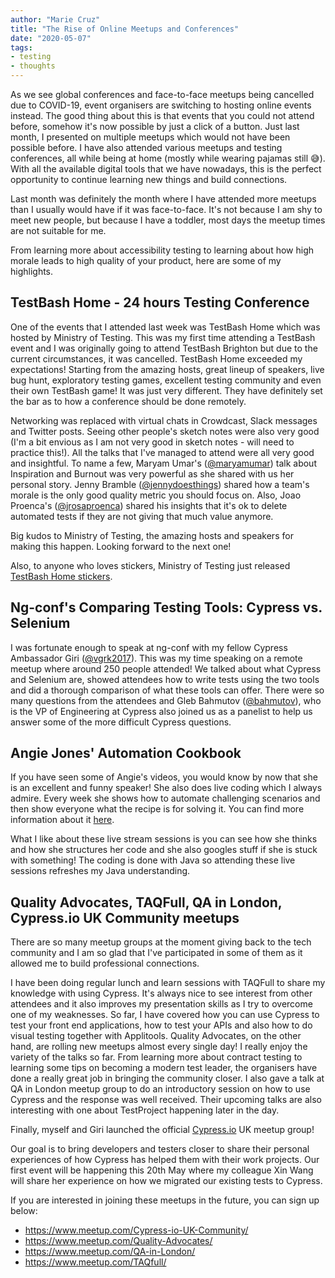 ```yaml
---
author: "Marie Cruz"
title: "The Rise of Online Meetups and Conferences"
date: "2020-05-07"
tags:
- testing
- thoughts
---
```


As we see global conferences and face-to-face meetups being cancelled due to COVID-19, event organisers are switching to hosting online events instead. The good thing about this is that events that you could not attend before, somehow it's now possible by just a click of a button. Just last month, I presented on multiple meetups which would not have been possible before. I have also attended various meetups and testing conferences, all while being at home (mostly while wearing pajamas still 😅). With all the available digital tools that we have nowadays, this is the perfect opportunity to continue learning new things and build connections. 

Last month was definitely the month where I have attended more meetups than I usually would have if it was face-to-face. It's not because I am shy to meet new people, but because I have a toddler, most days the meetup times are not suitable for me.

From learning more about accessibility testing to learning about how high morale leads to high quality of your product, here are some of my highlights.

## TestBash Home - 24 hours Testing Conference

One of the events that I attended last week was TestBash Home which was hosted by Ministry of Testing. This was my first time attending a TestBash event and I was originally going to attend TestBash Brighton but due to the current circumstances, it was cancelled. TestBash Home exceeded my expectations! Starting from the amazing hosts, great lineup of speakers, live bug hunt, exploratory testing games, excellent testing community and even their own TestBash game! It was just very different. They have definitely set the bar as to how a conference should be done remotely.

Networking was replaced with virtual chats in Crowdcast, Slack messages and Twitter posts. Seeing other people's sketch notes were also very good (I'm a bit envious as I am not very good in sketch notes - will need to practice this!). All the talks that I've managed to attend were all very good and insightful. To name a few, Maryam Umar's ([@maryamumar](https://twitter.com/maryamumar)) talk about Inspiration and Burnout was very powerful as she shared with us her personal story. Jenny Bramble ([@jennydoesthings](https://twitter.com/jennydoesthings)) shared how a team's morale is the only good quality metric you should focus on. Also, Joao Proenca's ([@jrosaproenca](https://twitter.com/jrosaproenca)) shared his insights that it's ok to delete automated tests if they are not giving that much value anymore. 

Big kudos to Ministry of Testing, the amazing hosts and speakers for making this happen. Looking forward to the next one!

Also, to anyone who loves stickers, Ministry of Testing just released [TestBash Home stickers](https://store.ministryoftesting.com/collections/stickers/products/testbash-home-sticker-x1!).

## Ng-conf's Comparing Testing Tools: Cypress vs. Selenium

I was fortunate enough to speak at ng-conf with my fellow Cypress Ambassador Giri ([@vgrk2017](https://twitter.com/vgrk2017)). This was my time speaking on a remote meetup where around 250 people attended! We talked about what Cypress and Selenium are, showed attendees how to write tests using the two tools and did a thorough comparison of what these tools can offer. There were so many questions from the attendees and Gleb Bahmutov ([@bahmutov](https://twitter.com/bahmutov)), who is the VP of Engineering at Cypress also joined us as a panelist to help us answer some of the more difficult Cypress questions.

## Angie Jones' Automation Cookbook 

If you have seen some of Angie's videos, you would know by now that she is an excellent and funny speaker! She also does live coding which I always admire. Every week she shows how to automate challenging scenarios and then show everyone what the recipe is for solving it. You can find more information about it [here](https://angiejones.tech/automation-cookbook-coding-recipes-for-tests/).

What I like about these live stream sessions is you can see how she thinks and how she structures her code and she also googles stuff if she is stuck with something! The coding is done with Java so attending these live sessions refreshes my Java understanding. 

## Quality Advocates, TAQFull, QA in London, Cypress.io UK Community meetups

There are so many meetup groups at the moment giving back to the tech community and I am so glad that I've participated in some of them as it allowed me to build professional connections.

I have been doing regular lunch and learn sessions with TAQFull to share my knowledge with using Cypress. It's always nice to see interest from other attendees and it also improves my presentation skills as I try to overcome one of my weaknesses. So far, I have covered how you can use Cypress to test your front end applications, how to test your APIs and also how to do visual testing together with Applitools. Quality Advocates, on the other hand, are rolling new meetups almost every single day! I really enjoy the variety of the talks so far. From learning more about contract testing to learning some tips on becoming a modern test leader, the organisers have done a really great job in bringing the community closer. I also gave a talk at QA in London meetup group to do an introductory session on how to use Cypress and the response was well received. Their upcoming talks are also interesting with one about TestProject happening later in the day.

Finally, myself and Giri launched the official [Cypress.io](http://cypress.io/) UK meetup group! 

Our goal is to bring developers and testers closer to share their personal experiences of how Cypress has helped them with their work projects. Our first event will be happening this 20th May where my colleague Xin Wang will share her experience on how we migrated our existing tests to Cypress.  

If you are interested in joining these meetups in the future, you can sign up below:

- https://www.meetup.com/Cypress-io-UK-Community/
- https://www.meetup.com/Quality-Advocates/
- https://www.meetup.com/QA-in-London/
- https://www.meetup.com/TAQfull/